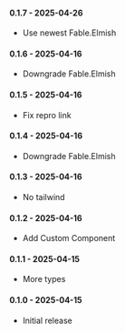 #### 0.1.7 - 2025-04-26
* Use newest Fable.Elmish
#### 0.1.6 - 2025-04-16
* Downgrade Fable.Elmish
#### 0.1.5 - 2025-04-16
* Fix repro link
#### 0.1.4 - 2025-04-16
* Downgrade Fable.Elmish
#### 0.1.3 - 2025-04-16
* No tailwind
#### 0.1.2 - 2025-04-16
* Add Custom Component
#### 0.1.1 - 2025-04-15
* More types
#### 0.1.0 - 2025-04-15
* Initial release

